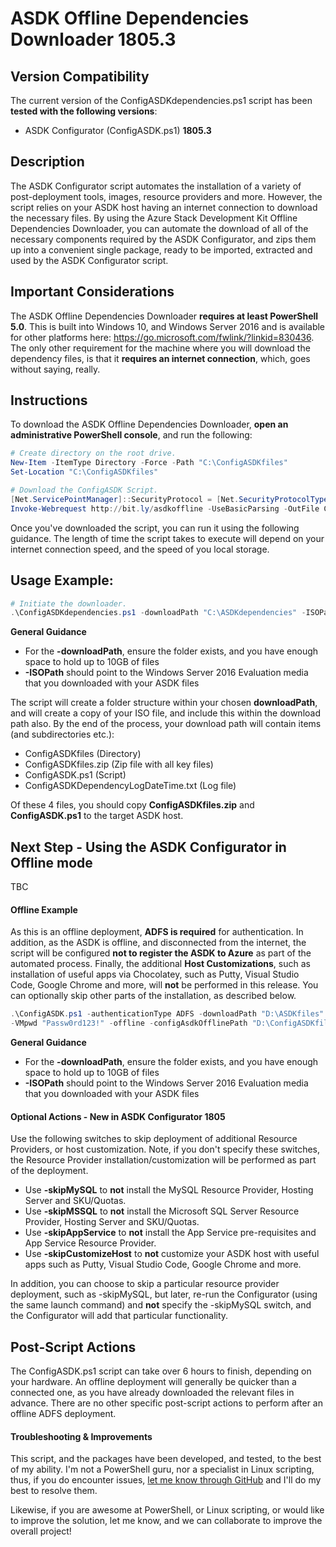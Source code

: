 ASDK Offline Dependencies Downloader 1805.3
==============

Version Compatibility
-----------
The current version of the ConfigASDKdependencies.ps1 script has been **tested with the following versions**:
* ASDK Configurator (ConfigASDK.ps1) **1805.3**

Description
-----------
The ASDK Configurator script automates the installation of a variety of post-deployment tools, images, resource providers and more. However, the script relies on your ASDK host having an internet connection to download the necessary files. By using the Azure Stack Development Kit Offline Dependencies Downloader, you can automate the download of all of the necessary components required by the ASDK Configurator, and zips them up into a convenient single package, ready to be imported, extracted and used by the ASDK Configurator script.

Important Considerations
------------
The ASDK Offline Dependencies Downloader **requires at least PowerShell 5.0**. This is built into Windows 10, and Windows Server 2016 and is available for other platforms here: <https://go.microsoft.com/fwlink/?linkid=830436>.  The only other requirement for the machine where you will download the dependency files, is that it **requires an internet connection**, which, goes without saying, really.

Instructions
------------
To download the ASDK Offline Dependencies Downloader, **open an administrative PowerShell console**, and run the following:

```powershell
# Create directory on the root drive.
New-Item -ItemType Directory -Force -Path "C:\ConfigASDKfiles"
Set-Location "C:\ConfigASDKfiles"

# Download the ConfigASDK Script.
[Net.ServicePointManager]::SecurityProtocol = [Net.SecurityProtocolType]::Tls12
Invoke-Webrequest http://bit.ly/asdkoffline -UseBasicParsing -OutFile ConfigASDKdependencies.ps1
```

Once you've downloaded the script, you can run it using the following guidance. The length of time the script takes to execute will depend on your internet connection speed, and the speed of you local storage.

Usage Example:
-------------

```powershell
# Initiate the downloader.
.\ConfigASDKdependencies.ps1 -downloadPath "C:\ASDKdependencies" -ISOPath "C:\WS2016EVAL.iso"
```

**General Guidance**
* For the **-downloadPath**, ensure the folder exists, and you have enough space to hold up to 10GB of files
* **-ISOPath** should point to the Windows Server 2016 Evaluation media that you downloaded with your ASDK files

The script will create a folder structure within your chosen **downloadPath**, and will create a copy of your ISO file, and include this within the download path also. By the end of the process, your download path will contain items (and subdirectories etc.):
* ConfigASDKfiles (Directory)
* ConfigASDKfiles.zip (Zip file with all key files)
* ConfigASDK.ps1 (Script)
* ConfigASDKDependencyLogDateTime.txt (Log file)

Of these 4 files, you should copy **ConfigASDKfiles.zip** and **ConfigASDK.ps1** to the target ASDK host.

Next Step - Using the ASDK Configurator in Offline mode
-------------

TBC

#### Offline Example ####

As this is an offline deployment, **ADFS is required** for authentication. In addition, as the ASDK is offline, and disconnected from the internet, the script will be configured **not to register the ASDK to Azure** as part of the automated process. Finally, the additional **Host Customizations**, such as installation of useful apps via Chocolatey, such as Putty, Visual Studio Code, Google Chrome and more, will **not** be performed in this release.  You can optionally skip other parts of the installation, as described below.

```powershell
.\ConfigASDK.ps1 -authenticationType ADFS -downloadPath "D:\ASDKfiles" -azureStackAdminPwd "Passw0rd123!" `
-VMpwd "Passw0rd123!" -offline -configAsdkOfflinePath "D:\ConfigASDKfiles.zip"
```

**General Guidance**
* For the **-downloadPath**, ensure the folder exists, and you have enough space to hold up to 10GB of files
* **-ISOPath** should point to the Windows Server 2016 Evaluation media that you downloaded with your ASDK files

#### Optional Actions - New in ASDK Configurator 1805 ####

Use the following switches to skip deployment of additional Resource Providers, or host customization. Note, if you don't specify these switches, the Resource Provider installation/customization will be performed as part of the deployment.

* Use **-skipMySQL** to **not** install the MySQL Resource Provider, Hosting Server and SKU/Quotas.
* Use **-skipMSSQL** to **not** install the Microsoft SQL Server Resource Provider, Hosting Server and SKU/Quotas.
* Use **-skipAppService** to **not** install the App Service pre-requisites and App Service Resource Provider.
* Use **-skipCustomizeHost** to **not** customize your ASDK host with useful apps such as Putty, Visual Studio Code, Google Chrome and more.

In addition, you can choose to skip a particular resource provider deployment, such as -skipMySQL, but later, re-run the Configurator (using the same launch command) and **not** specify the -skipMySQL switch, and the Configurator will add that particular functionality.

Post-Script Actions
-------------------
The ConfigASDK.ps1 script can take over 6 hours to finish, depending on your hardware. An offline deployment will generally be quicker than a connected one, as you have already downloaded the relevant files in advance.  There are no other specific post-script actions to perform after an offline ADFS deployment.

#### Troubleshooting & Improvements ####
This script, and the packages have been developed, and tested, to the best of my ability.  I'm not a PowerShell guru, nor a specialist in Linux scripting, thus, if you do encounter issues, [let me know through GitHub](<../../issues>) and I'll do my best to resolve them.

Likewise, if you are awesome at PowerShell, or Linux scripting, or would like to improve the solution, let me know, and we can collaborate to improve the overall project!